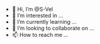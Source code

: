 - 👋 Hi, I’m @S-Vel
- 👀 I’m interested in ...
- 🌱 I’m currently learning ...
- 💞️ I’m looking to collaborate on ...
- 📫 How to reach me ...

<!---
S-Vel/S-Vel is a ✨ special ✨ repository because its `README.md` (this file) appears on your GitHub profile.
You can click the Preview link to take a look at your changes.
--->
